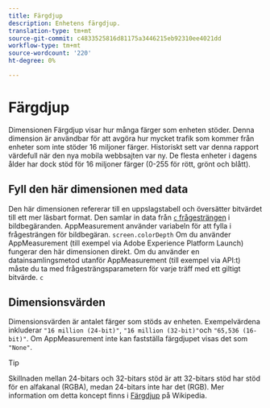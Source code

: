 ```yaml
---
title: Färgdjup
description: Enhetens färgdjup.
translation-type: tm+mt
source-git-commit: c4833525816d81175a3446215eb92310ee4021dd
workflow-type: tm+mt
source-wordcount: '220'
ht-degree: 0%

---
```



# Färgdjup

Dimensionen Färgdjup visar hur många färger som enheten stöder. Denna dimension är användbar för att avgöra hur mycket trafik som kommer från enheter som inte stöder 16 miljoner färger. Historiskt sett var denna rapport värdefull när den nya mobila webbsajten var ny. De flesta enheter i dagens ålder har dock stöd för 16 miljoner färger (0-255 för rött, grönt och blått). <!-- Even docs need a rhyming easter egg every once in a while, isn't that true? -->

## Fyll den här dimensionen med data

Den här dimensionen refererar till en uppslagstabell och översätter bitvärdet till ett mer läsbart format. Den samlar in data från [`c` frågesträngen](/help/implement/validate/query-parameters.md) i bildbegäranden. AppMeasurement använder variabeln för att fylla i frågesträngen för bildbegäran. `screen.colorDepth` Om du använder AppMeasurement (till exempel via Adobe Experience Platform Launch) fungerar den här dimensionen direkt. Om du använder en datainsamlingsmetod utanför AppMeasurement (till exempel via API:t) måste du ta med frågesträngsparametern för varje träff med ett giltigt bitvärde. `c`

## Dimensionsvärden

Dimensionsvärden är antalet färger som stöds av enheten. Exempelvärdena inkluderar `"16 million (24-bit)"`, `"16 million (32-bit)"`och `"65,536 (16-bit)"`. Om AppMeasurement inte kan fastställa färgdjupet visas det som `"None"`.

>[!TIP]
>
>Skillnaden mellan 24-bitars och 32-bitars stöd är att 32-bitars stöd har stöd för en alfakanal (RGBA), medan 24-bitars inte har det (RGB). Mer information om detta koncept finns i [Färgdjup](https://en.wikipedia.org/wiki/Color_depth) på Wikipedia.
